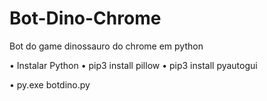 # Bot-Dino-Chrome
Bot do game dinossauro do chrome em python

•  Instalar Python
•  pip3 install pillow
•  pip3 install pyautogui

•  py.exe botdino.py
